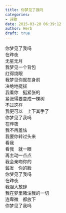 ```yaml
---  
title: 你梦见了我吗  
categories:  
- 诗歌  
date: 2015-03-20 06:39:12  
author: Herb  
draft: true
---  
```

你梦见了我吗  
在昨夜  
无星无月    
我梦见一个背包  
红得烧眼  
我梦见你就在身前  
决绝地挺拔  
我看你　挺紧张的  
紧张得要变成一棵树  
不过这样  
我更可以　上下其手了    
你梦见了我吗  
在昨夜  
我不再羞怯  
我要你转过头来  
看我  
看我　就一眼  
再主动一点点  
我会亲吻你的  
鬓发　你的脸    
你梦见了我吗  
在昨夜  
我胆大放肆  
我在梦里赌注我的一切  
连卑微　都放下  
你梦见了我吗